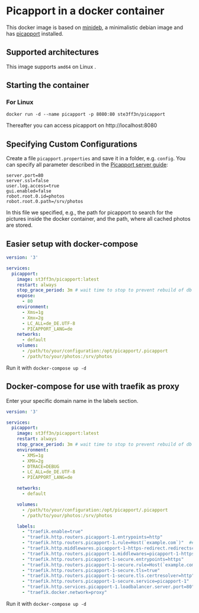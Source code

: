 # Picapport in a docker container
This docker image is based on [minideb](https://github.com/bitnami/minideb), a minimalistic debian image and has [picapport](https://www.picapport.de/de/index.php) installed. <!--Also this image includes the PicApportVideoThumbnailPlugin, the PicApportJavaImagePlugin and the pagpMetadataAnalyser add-on.-->

## Supported architectures

This <!--multiarch--> image supports `amd64` <!--and `arm64v8`--> on Linux <!--and `amd64` on Windows-->.

## Starting the container
### For <!--Windows & -->Linux
`docker run -d --name picapport -p 8080:80 ste3ff3n/picapport`

Thereafter you can access picapport on http://localhost:8080

## Specifying Custom Configurations

Create a file `picapport.properties` and save it in a folder, e.g. `config`. You can specify all parameter described in the [Picapport server guide](http://wiki.picapport.de/display/PIC/PicApport-Server+Guide):
```
server.port=80
server.ssl=false
user.log.access=true
gui.enabled=false
robot.root.0.id=photos
robot.root.0.path=/srv/photos
```
In this file we specified, e.g., the path for picapport to search for the pictures inside the docker container, and the path, where all cached photos are stored.

## Easier setup with docker-compose
```YAML
version: '3'

services:
  picapport:
    image: st3ff3n/picapport:latest
    restart: always
    stop_grace_period: 3m # wait time to stop to prevent rebuild of db
    expose:
      - 80
    environment:
      - Xms=1g
      - Xmx=2g
      - LC_ALL=de_DE.UTF-8
      - PICAPPORT_LANG=de
    networks:
      - default
    volumes:
      - /path/to/your/configuration:/opt/picapport/.picapport
      - /path/to/your/photos:/srv/photos
```
Run it with `docker-compose up -d`

## Docker-compose for use with traefik as proxy

Enter your specific domain name in the labels section.

```YAML
version: '3'

services:
  picapport:
    image: st3ff3n/picapport:latest
    restart: always
    stop_grace_period: 3m # wait time to stop to prevent rebuild of db
    environment:
      - XMS=1g
      - XMX=2g
      - DTRACE=DEBUG
      - LC_ALL=de_DE.UTF-8
      - PICAPPORT_LANG=de

    networks:
      - default

    volumes:
      - /path/to/your/configuration:/opt/picapport/.picapport
      - /path/to/your/photos:/srv/photos

    labels:
      - "traefik.enable=true"
      - "traefik.http.routers.picapport-1.entrypoints=http"
      - "traefik.http.routers.picapport-1.rule=Host(`example.com`)"  ## Enter the domain name ##
      - "traefik.http.middlewares.picapport-1-https-redirect.redirectscheme.scheme=https"
      - "traefik.http.routers.picapport-1.middlewares=picapport-1-https-redirect"
      - "traefik.http.routers.picapport-1-secure.entrypoints=https"
      - "traefik.http.routers.picapport-1-secure.rule=Host(`example.com`)" ## Enter the domain name ##
      - "traefik.http.routers.picapport-1-secure.tls=true"
      - "traefik.http.routers.picapport-1-secure.tls.certresolver=http"
      - "traefik.http.routers.picapport-1-secure.service=picapport-1"
      - "traefik.http.services.picapport-1.loadbalancer.server.port=80"
      - "traefik.docker.network=proxy"
```

Run it with `docker-compose up -d`
